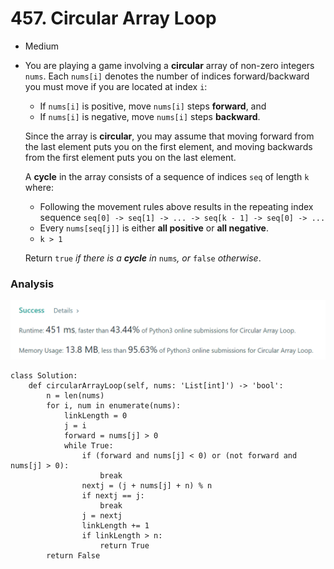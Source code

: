 # 457. Circular Array Loop

* Medium
*   You are playing a game involving a **circular** array of non-zero integers `nums`. Each `nums[i]` denotes the number of indices forward/backward you must move if you are located at index `i`:

    * If `nums[i]` is positive, move `nums[i]` steps **forward**, and
    * If `nums[i]` is negative, move `nums[i]` steps **backward**.

    Since the array is **circular**, you may assume that moving forward from the last element puts you on the first element, and moving backwards from the first element puts you on the last element.

    A **cycle** in the array consists of a sequence of indices `seq` of length `k` where:

    * Following the movement rules above results in the repeating index sequence `seq[0] -> seq[1] -> ... -> seq[k - 1] -> seq[0] -> ...`
    * Every `nums[seq[j]]` is either **all positive** or **all negative**.
    * `k > 1`

    Return `true` _if there is a **cycle** in_ `nums`_, or_ `false` _otherwise_.

### Analysis&#x20;

![](<../.gitbook/assets/image (21) (1).png>)

```
class Solution:
    def circularArrayLoop(self, nums: 'List[int]') -> 'bool':
        n = len(nums)
        for i, num in enumerate(nums):
            linkLength = 0
            j = i
            forward = nums[j] > 0
            while True:
                if (forward and nums[j] < 0) or (not forward and nums[j] > 0):
                    break
                nextj = (j + nums[j] + n) % n
                if nextj == j:
                    break
                j = nextj
                linkLength += 1
                if linkLength > n:
                    return True
        return False
```
